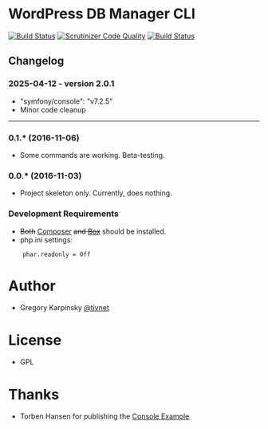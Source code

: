 # WordPress DB Manager CLI

[![Build Status](https://travis-ci.org/tivnet/wpdb.png?branch=master)](https://travis-ci.org/tivnet/wpdb) [![Scrutinizer Code Quality](https://scrutinizer-ci.com/g/tivnet/wpdb/badges/quality-score.png?b=master)](https://scrutinizer-ci.com/g/tivnet/wpdb/?branch=master) [![Build Status](https://scrutinizer-ci.com/g/tivnet/wpdb/badges/build.png?b=master)](https://scrutinizer-ci.com/g/tivnet/wpdb/build-status/master)

## Changelog

### 2025-04-12 - version 2.0.1

* "symfony/console": "v7.2.5"
* Minor code cleanup

---

### 0.1.* (2016-11-06)

* Some commands are working. Beta-testing.

### 0.0.* (2016-11-03)

* Project skeleton only. Currently, does nothing.

### Development Requirements

* ~~Both~~ [Composer](https://getcomposer.org) ~~and [Box](https://github.com/box-project/box2)~~ should be installed.
* php.ini settings:
```
    phar.readonly = Off
```
# Author

* Gregory Karpinsky [@tivnet](https://github.com/tivnet)

# License

* GPL

# Thanks

* Torben Hansen for publishing the [Console Example](https://github.com/derhansen/symfony-console-example)

